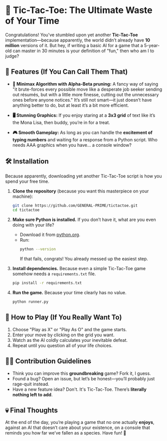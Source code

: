 # 🚀 Tic-Tac-Toe: The Ultimate Waste of Your Time

Congratulations! You've stumbled upon yet another **Tic-Tac-Toe** implementation—because apparently, the world didn’t already have **10 million** versions of it. But hey, if writing a basic AI for a game that a 5-year-old can master in 30 minutes is your definition of "fun," then who am I to judge?

## 🤡 Features (If You Can Call Them That)

- **🔮 Minimax Algorithm with Alpha-Beta pruning:** A fancy way of saying "it brute-forces every possible move like a desperate job seeker sending out résumés, but with a little more finesse, cutting out the unnecessary ones before anyone notices." It’s still not smart—it just doesn’t have anything better to do, but at least it’s a bit more efficient.

- **🖥️ Stunning Graphics:** If you enjoy staring at a **3x3 grid** of text like it’s the Mona Lisa, then buddy, you’re in for a treat.

- **🎮 Smooth Gameplay:** As long as you can handle the **excitement of typing numbers** and waiting for a response from a Python script. Who needs AAA graphics when you have… a console window?

## 🛠️ Installation

Because apparently, downloading yet another Tic-Tac-Toe script is how you spend your free time.

1. **Clone the repository** (because you want this masterpiece on your machine):

   ```sh
   git clone https://github.com/GENERAL-PRIME/tictactoe.git
   cd tictactoe
   ```

2. **Make sure Python is installed.** If you don’t have it, what are you even doing with your life?

   - Download it from [python.org](https://www.python.org/downloads/).
   - Run:
     ```sh
     python --version
     ```
     If that fails, congrats! You already messed up the easiest step.

3. **Install dependencies.** Because even a simple Tic-Tac-Toe game somehow needs a `requirements.txt` file.

   ```sh
   pip install -r requirements.txt
   ```

4. **Run the game.** Because your time clearly has no value.
   ```sh
   python runner.py
   ```

## 🚷 How to Play (If You Really Want To)

1. Choose "Play as X" or "Play As O" and the game starts.
1. Enter your move by clicking on the grid you want.
1. Watch as the AI coldly calculates your inevitable defeat.
1. Repeat until you question all of your life choices.

## 🤦‍♂️ Contribution Guidelines

- Think you can improve this **groundbreaking** game? Fork it, I guess.
- Found a bug? Open an issue, but let’s be honest—you’ll probably just rage-quit instead.
- Have a new feature idea? Don't. It's Tic-Tac-Toe. There’s **literally nothing left to add**.

## 💀 Final Thoughts

At the end of the day, you’re playing a game that no one actually **enjoys**, against an AI that doesn’t care about your existence, on a console that reminds you how far we’ve fallen as a species. Have fun! 🎉
